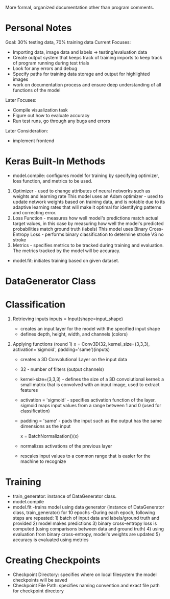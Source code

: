 More formal, organized documentation other than program comments. 

# Personal Notes
  Goal: 30% testing data, 70% training data
  Current Focuses:
  - Importing data, image data and labels -> testing/evaluation data
  - Create output system that keeps track of training imports to keep track of program running during test trials
  - Look for any errors and debug
  - Specify paths for training data storage and output for highlighted images
  - work on documentation process and ensure deep understanding of all functions of the model

  Later Focuses:
   - Compile visualization task
   - Figure out how to evaluate accuracy 
   - Run test runs, go through any bugs and errors 

  Later Consideration:
   - implement frontend 

# Keras Built-In Methods
  - model.compile: configures model for training by specifying optimizer, loss function, and metrics to be used. 
  1) Optimizer - used to change attributes of neural networks such as weights and learning rate
    This model uses an Adam optimizer - used to update network weights based on training data, and is notable due to its adaptive learning rates that will make it optimal for identifying patterns and correcting error. 
  2) Loss Function - measures how well model's predictions match actual target values, in this case by measuring how well the model's predicted probabilities match ground truth (labels)
    This model uses Binary Cross-Entropy Loss - performs binary classification to determine stroke VS no stroke
  3) Metrics - specifies metrics to be tracked during training and evaluation.
    The metrics tracked by the model will be accuracy.

  - model.fit: initiates training based on given dataset. 

# DataGenerator Class
# Classification
1) Retrieving inputs
      inputs = Input(shape=input_shape)
   - creates an input layer for the model with the specified input shape
   - defines depth, height, width, and channels (colors)
  
2) Applying functions (round 1) 
     x = Conv3D(32, kernel_size=(3,3,3), activation='sigmoid', padding='same')(inputs)
   - creates a 3D Convolutional Layer on the input data
   - 32 - number of filters (output channels) 
   - kernel-size=(3,3,3) - defines the size of a 3D convolutional kernel: a small matrix that is convolved with an input image, used to extract features
   - activation = 'sigmoid' - specifies activation function of the layer. sigmoid maps input values from a range between 1 and 0 (used for classification)
   - padding = 'same' - pads the input such as the output has the same dimensions as the input
  
     x = BatchNormalization()(x)
   - normalizes activations of the previous layer
   - rescales input values to a common range that is easier for the machine to recognize

# Training
  - train_generator: instance of DataGenerator class.
  - model.compile 
  - model.fit
      -trains model using data generator (instance of DataGenerator class, train_generator) for 10 epochs
      -During each epoch, following steps are repeated:
        1) batch of input data and labels/ground truth and provided
        2) model makes predictions
        3) binary cross-entropy loss is computed (using comparisons between data and ground truth)
        4) using evaluation from binary cross-entropy, model's weights are updated
        5) accuracy is evaluated using metrics

# Creating Checkpoints
  - Checkpoint Directory: specifies where on local filesystem the model checkpoints will be saved
  - Checkpoint File Path: specifies naming convention and exact file path for checkpoint directory